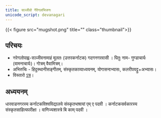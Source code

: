 ```yaml
---
title: सञ्जीवो नॆरॆगलभिजनः
unicode_script: devanagari
---
```


{{< figure src="mugshot.png" title="" class="thumbnail">}}


## परिचयः
- नरेगलोपाह्व-सञ्जीवनामाहं मूलतः (उत्तरकर्नाटक) गदगनगरवासी । पितुः नाम- गुण्डाचार्यः (वामनाचार्यः)। गोत्रम् वैवामित्रम्।  
- अभिरुचिः - हिदुस्थानीसङ्गीतम्, संस्कृतकाव्याध्ययनम्, योगासनाभ्यासः, कलरीपयट्टु+अभ्यासः।
- विस्तारो [ऽत्र](https://docs.google.com/document/d/1QpdDIe1U1o4haz30gk4UYpaVpdERrvPJUY-hu9gTb8E/edit)।

## अध्ययनम् 
धारवाडनगरस्य कर्नाटकविश्वविद्यालये संस्कृतभाषायां एम् ए पदवी । 
कर्नाटकसर्वकारस्य संस्कृतसाहित्यपरीक्षा । 
वाणिज्यशास्त्रे बि काम् पदवी ।

